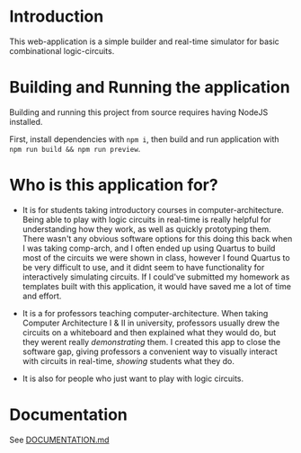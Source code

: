 # Introduction

This web-application is a simple builder and real-time simulator for basic combinational logic-circuits.


# Building and Running the application

Building and running this project from source requires having NodeJS installed.

First, install dependencies with `npm i`, then build and run application with `npm run build && npm run preview`.


# Who is this application for?

- It is for students taking introductory courses in computer-architecture.
Being able to play with logic circuits in real-time is really helpful for understanding how they work, as well as quickly prototyping them. There wasn't any obvious software options for this doing this back when I was taking comp-arch, and I often ended up using Quartus to build most of the circuits we were shown in class, however I found Quartus to be very difficult to use, and it didnt seem to have functionality for interactively simulating circuits. If I could've submitted my homework as templates built with this application, it would have saved me a lot of time and effort.

- It is a for professors teaching computer-architecture.
When taking Computer Architecture I & II in university, professors usually drew the circuits on a whiteboard and then explained what they would do, but they werent really *demonstrating* them. I created this app to close the software gap, giving professors a convenient way to visually interact with circuits in real-time, *showing* students what they do.

- It is also for people who just want to play with logic circuits.


# Documentation

See [DOCUMENTATION.md](./docs/DOCUMENTATION.md)

